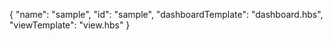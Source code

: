 {
  "name": "sample",
  "id": "sample",
  "dashboardTemplate": "dashboard.hbs",
  "viewTemplate": "view.hbs"
}
